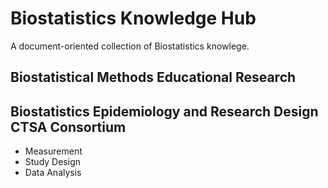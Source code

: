 Biostatistics Knowledge Hub
============

A document-oriented collection of Biostatistics knowlege.

Biostatistical Methods Educational Research
-------------------------------------------

Biostatistics Epidemiology and Research Design CTSA Consortium
--------------------------------------------------------------
 * Measurement
 * Study Design
 * Data Analysis
